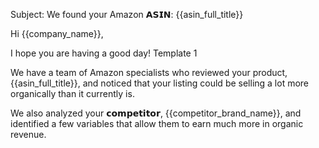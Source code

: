 Subject: We found your Amazon 𝗔𝗦𝗜𝗡: {{asin_full_title}}

Hi {{company_name}},

I hope you are having a good day! Template 1

We have a team of Amazon specialists who reviewed your product, {{asin_full_title}}, and noticed that your listing could be selling a lot more organically than it currently is.

We also analyzed your 𝗰𝗼𝗺𝗽𝗲𝘁𝗶𝘁𝗼𝗿, {{competitor_brand_name}}, and identified a few variables that allow them to earn much more in organic revenue.
